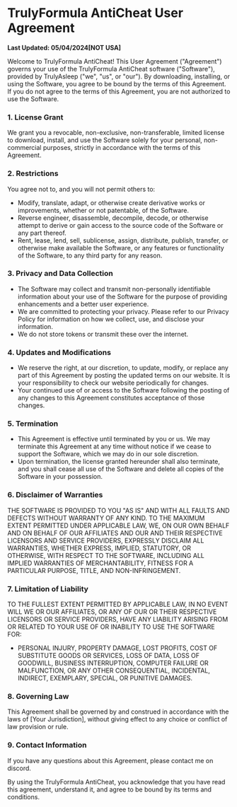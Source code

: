 # TrulyFormula AntiCheat User Agreement

**Last Updated: 05/04/2024[NOT USA]**

Welcome to TrulyFormula AntiCheat! This User Agreement ("Agreement") governs your use of the TrulyFormula AntiCheat software ("Software"), provided by TrulyAsleep ("we", "us", or "our"). By downloading, installing, or using the Software, you agree to be bound by the terms of this Agreement. If you do not agree to the terms of this Agreement, you are not authorized to use the Software.

### 1. License Grant

We grant you a revocable, non-exclusive, non-transferable, limited license to download, install, and use the Software solely for your personal, non-commercial purposes, strictly in accordance with the terms of this Agreement.

### 2. Restrictions

You agree not to, and you will not permit others to:
- Modify, translate, adapt, or otherwise create derivative works or improvements, whether or not patentable, of the Software.
- Reverse engineer, disassemble, decompile, decode, or otherwise attempt to derive or gain access to the source code of the Software or any part thereof.
- Rent, lease, lend, sell, sublicense, assign, distribute, publish, transfer, or otherwise make available the Software, or any features or functionality of the Software, to any third party for any reason.

### 3. Privacy and Data Collection

- The Software may collect and transmit non-personally identifiable information about your use of the Software for the purpose of providing enhancements and a better user experience.
- We are committed to protecting your privacy. Please refer to our Privacy Policy for information on how we collect, use, and disclose your information.
- We do not store tokens or transmit these over the internet.

### 4. Updates and Modifications

- We reserve the right, at our discretion, to update, modify, or replace any part of this Agreement by posting the updated terms on our website. It is your responsibility to check our website periodically for changes.
- Your continued use of or access to the Software following the posting of any changes to this Agreement constitutes acceptance of those changes.

### 5. Termination

- This Agreement is effective until terminated by you or us. We may terminate this Agreement at any time without notice if we cease to support the Software, which we may do in our sole discretion.
- Upon termination, the license granted hereunder shall also terminate, and you shall cease all use of the Software and delete all copies of the Software in your possession.

### 6. Disclaimer of Warranties

THE SOFTWARE IS PROVIDED TO YOU "AS IS" AND WITH ALL FAULTS AND DEFECTS WITHOUT WARRANTY OF ANY KIND. TO THE MAXIMUM EXTENT PERMITTED UNDER APPLICABLE LAW, WE, ON OUR OWN BEHALF AND ON BEHALF OF OUR AFFILIATES AND OUR AND THEIR RESPECTIVE LICENSORS AND SERVICE PROVIDERS, EXPRESSLY DISCLAIM ALL WARRANTIES, WHETHER EXPRESS, IMPLIED, STATUTORY, OR OTHERWISE, WITH RESPECT TO THE SOFTWARE, INCLUDING ALL IMPLIED WARRANTIES OF MERCHANTABILITY, FITNESS FOR A PARTICULAR PURPOSE, TITLE, AND NON-INFRINGEMENT.

### 7. Limitation of Liability

TO THE FULLEST EXTENT PERMITTED BY APPLICABLE LAW, IN NO EVENT WILL WE OR OUR AFFILIATES, OR ANY OF OUR OR THEIR RESPECTIVE LICENSORS OR SERVICE PROVIDERS, HAVE ANY LIABILITY ARISING FROM OR RELATED TO YOUR USE OF OR INABILITY TO USE THE SOFTWARE FOR:
- PERSONAL INJURY, PROPERTY DAMAGE, LOST PROFITS, COST OF SUBSTITUTE GOODS OR SERVICES, LOSS OF DATA, LOSS OF GOODWILL, BUSINESS INTERRUPTION, COMPUTER FAILURE OR MALFUNCTION, OR ANY OTHER CONSEQUENTIAL, INCIDENTAL, INDIRECT, EXEMPLARY, SPECIAL, OR PUNITIVE DAMAGES.

### 8. Governing Law

This Agreement shall be governed by and construed in accordance with the laws of [Your Jurisdiction], without giving effect to any choice or conflict of law provision or rule.

### 9. Contact Information

If you have any questions about this Agreement, please contact me on discord.

By using the TrulyFormula AntiCheat, you acknowledge that you have read this agreement, understand it, and agree to be bound by its terms and conditions.
